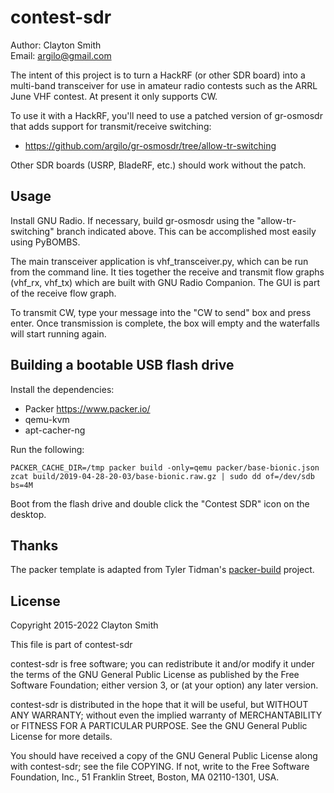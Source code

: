 # contest-sdr

Author: Clayton Smith  
Email: <argilo@gmail.com>

The intent of this project is to turn a HackRF (or other SDR board)
into a multi-band transceiver for use in amateur radio contests such as
the ARRL June VHF contest. At present it only supports CW.

To use it with a HackRF, you'll need to use a patched version of
gr-osmosdr that adds support for transmit/receive switching:

* https://github.com/argilo/gr-osmosdr/tree/allow-tr-switching

Other SDR boards (USRP, BladeRF, etc.) should work without the patch.

## Usage

Install GNU Radio. If necessary, build gr-osmosdr using the
"allow-tr-switching" branch indicated above. This can be accomplished
most easily using PyBOMBS.

The main transceiver application is vhf_transceiver.py, which can be
run from the command line. It ties together the receive and transmit
flow graphs (vhf_rx, vhf_tx) which are built with GNU Radio Companion.
The GUI is part of the receive flow graph.

To transmit CW, type your message into the "CW to send" box and press
enter. Once transmission is complete, the box will empty and the
waterfalls will start running again.

## Building a bootable USB flash drive

Install the dependencies:

* Packer https://www.packer.io/
* qemu-kvm
* apt-cacher-ng

Run the following:
```
PACKER_CACHE_DIR=/tmp packer build -only=qemu packer/base-bionic.json
zcat build/2019-04-28-20-03/base-bionic.raw.gz | sudo dd of=/dev/sdb bs=4M
```
Boot from the flash drive and double click the "Contest SDR" icon on the
desktop.

## Thanks

The packer template is adapted from Tyler Tidman's
[packer-build](https://github.com/tylert/packer-build) project.

## License

Copyright 2015-2022 Clayton Smith

This file is part of contest-sdr

contest-sdr is free software; you can redistribute it and/or modify
it under the terms of the GNU General Public License as published by
the Free Software Foundation; either version 3, or (at your option)
any later version.

contest-sdr is distributed in the hope that it will be useful,
but WITHOUT ANY WARRANTY; without even the implied warranty of
MERCHANTABILITY or FITNESS FOR A PARTICULAR PURPOSE.  See the
GNU General Public License for more details.

You should have received a copy of the GNU General Public License
along with contest-sdr; see the file COPYING.  If not, write to
the Free Software Foundation, Inc., 51 Franklin Street,
Boston, MA 02110-1301, USA.
